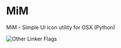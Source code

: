 # MiM
MiM - Simple UI icon utility for OSX (Python)

![Other Linker Flags](http://dl.dropbox.com/u/123346/SDWebImage/10_other_linker_flags.jpg)
